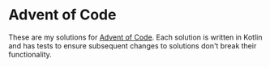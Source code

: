 # Advent of Code

These are my solutions for [Advent of Code](http://adventofcode.com/). Each solution is written in Kotlin and has tests
to ensure subsequent changes to solutions don't break their functionality.

